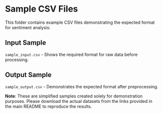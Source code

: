 # Sample CSV Files

This folder contains example CSV files demonstrating the expected format for sentiment analysis:

## Input Sample
`sample_input.csv` - Shows the required format for raw data before processing.

## Output Sample
`sample_output.csv` - Demonstrates the expected format after preprocessing.

**Note**: These are simplified samples created solely for demonstration purposes. Please download the actual datasets from the links provided in the main README to reproduce the results.
